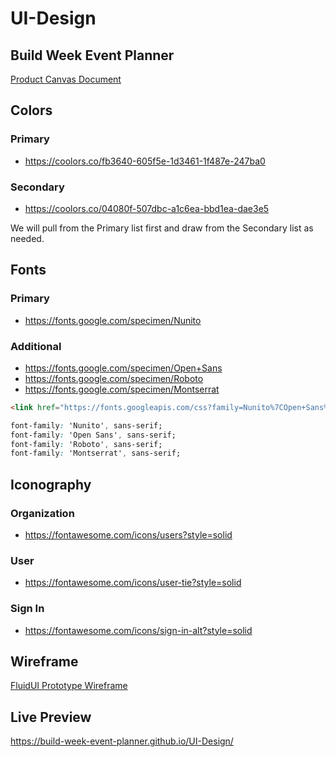 # UI-Design

## Build Week Event Planner

[Product Canvas Document](https://docs.google.com/document/d/1XOAJSbln8778_ohD0fyYzZ4neBCNDPpxDaThfdqqJi0/edit?usp=sharing)

## Colors

### Primary

- https://coolors.co/fb3640-605f5e-1d3461-1f487e-247ba0

### Secondary

- https://coolors.co/04080f-507dbc-a1c6ea-bbd1ea-dae3e5

We will pull from the Primary list first and draw from the Secondary list as needed.

## Fonts

### Primary

- https://fonts.google.com/specimen/Nunito

### Additional

- https://fonts.google.com/specimen/Open+Sans
- https://fonts.google.com/specimen/Roboto
- https://fonts.google.com/specimen/Montserrat

```html
<link href="https://fonts.googleapis.com/css?family=Nunito%7COpen+Sans%7CRoboto%7CMontserrat&display=swap" rel="stylesheet">
```

```css
font-family: 'Nunito', sans-serif;
font-family: 'Open Sans', sans-serif;
font-family: 'Roboto', sans-serif;
font-family: 'Montserrat', sans-serif;
```

## Iconography

### Organization

- https://fontawesome.com/icons/users?style=solid

### User

- https://fontawesome.com/icons/user-tie?style=solid

### Sign In

- https://fontawesome.com/icons/sign-in-alt?style=solid

## Wireframe

[FluidUI Prototype Wireframe](https://www.fluidui.com/editor/live/preview/cF9Xc1Q5b2FDU2NNYWMxdXJxbU9URW53SFRMNHg0TWJNaw==)

## Live Preview

https://build-week-event-planner.github.io/UI-Design/